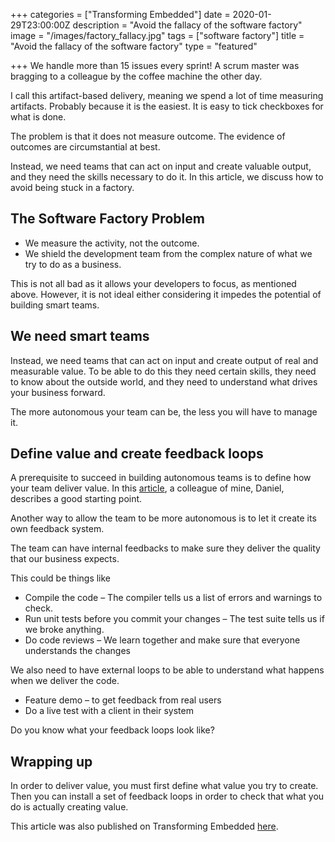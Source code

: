 +++
categories = ["Transforming Embedded"]
date = 2020-01-29T23:00:00Z
description = "Avoid the fallacy of the software factory"
image = "/images/factory_fallacy.jpg"
tags = ["software factory"]
title = "Avoid the fallacy of the software factory"
type = "featured"

+++
We handle more than 15 issues every sprint! A scrum master was bragging to a colleague by the coffee machine the other day.

I call this artifact-based delivery, meaning we spend a lot of time measuring artifacts. Probably because it is the easiest. It is easy to tick checkboxes for what is done.

The problem is that it does not measure outcome. The evidence of outcomes are circumstantial at best.

Instead, we need teams that can act on input and create valuable output, and they need the skills necessary to do it. In this article, we discuss how to avoid being stuck in a factory.

## The Software Factory Problem

* We measure the activity, not the outcome.
* We shield the development team from the complex nature of what we try to do as a business.

This is not all bad as it allows your developers to focus, as mentioned above. However, it is not ideal either considering it impedes the potential of building smart teams.

## We need smart teams

Instead, we need teams that can act on input and create output of real and measurable value. To be able to do this they need certain skills, they need to know about the outside world, and they need to understand what drives your business forward.

The more autonomous your team can be, the less you will have to manage it.

## Define value and create feedback loops

A prerequisite to succeed in building autonomous teams is to define how your team deliver value. In this [article](https://transformingembedded.sigmatechnology.se/insight-post/how-to-make-your-software-teams-create-more-business-value/), a colleague of mine, Daniel, describes a good starting point.

Another way to allow the team to be more autonomous is to let it create its own feedback system.

The team can have internal feedbacks to make sure they deliver the quality that our business expects.

This could be things like

* Compile the code – The compiler tells us a list of errors and warnings to check.
* Run unit tests before you commit your changes – The test suite tells us if we broke anything.
* Do code reviews – We learn together and make sure that everyone understands the changes

We also need to have external loops to be able to understand what happens when we deliver the code.

* Feature demo – to get feedback from real users
* Do a live test with a client in their system

Do you know what your feedback loops look like?

## Wrapping up

In order to deliver value, you must first define what value you try to create. Then you can install a set of feedback loops in order to check that what you do is actually creating value.

This article was also published on Transforming Embedded [here](https://transformingembedded.sigmatechnology.se/insight-post/avoid-the-fallacy-of-the-software-factory/ "Avoid the fallacy of the software factory"). 